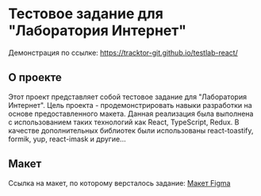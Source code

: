 # Тестовое задание для "Лаборатория Интернет"

Демонстрация по ссылке: <a href="https://tracktor-git.github.io/testlab-react/" target="_blank">https://tracktor-git.github.io/testlab-react/</a>

## О проекте

Этот проект представляет собой тестовое задание для "Лаборатория Интернет". Цель проекта - продемонстрировать навыки разработки на основе предоставленного макета.
Данная реализация была выполнена с использованием таких технологий как React, TypeScript, Redux.
В качестве дополнительных библиотек были использованы react-toastify, formik, yup, react-imask и другие...

## Макет

Ссылка на макет, по которому версталось задание: <a href="https://www.figma.com/design/dFftQlRVKZWjYGfX6yWOGW/%D0%A2%D0%B5%D1%81%D1%82%D0%BE%D0%B2%D0%BE%D0%B5-%D0%B7%D0%B0%D0%B4%D0%B0%D0%BD%D0%B8%D0%B5?node-id=0-1&t=wbKCuv9xFkBG8TTp-0" target="_blank">Макет Figma</a>
